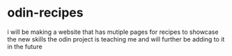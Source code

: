 # odin-recipes
i will be making a website that has mutiple pages for recipes 
to showcase the new skills the odin project is teaching me and 
will further be adding to it in the future
